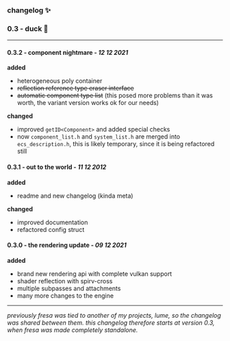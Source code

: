 ### changelog :sparkles:

### 0.3 - duck :duck:

---

#### 0.3.2 - component nightmare - _12 12 2021_

**added**
- heterogeneous poly container
- ~~reflection reference type eraser interface~~
- ~~automatic component type list~~ (this posed more problems than it was worth, the variant version works ok for our needs)

**changed**
- improved `getID<Component>` and added special checks
- now `component_list.h` and `system_list.h` are merged into `ecs_description.h`, this is likely temporary, since it is being refactored still

#### 0.3.1 - out to the world - _11 12 2012_

**added**
- readme and new changelog (kinda meta)

**changed**
- improved documentation
- refactored config struct

#### 0.3.0 - the rendering update - _09 12 2021_

**added**
- brand new rendering api with complete vulkan support
- shader reflection with spirv-cross
- multiple subpasses and attachments
- many more changes to the engine

---

_previously fresa was tied to another of my projects, lume, so the changelog was shared between them. this changelog therefore starts at version 0.3, when fresa was made completely standalone._
